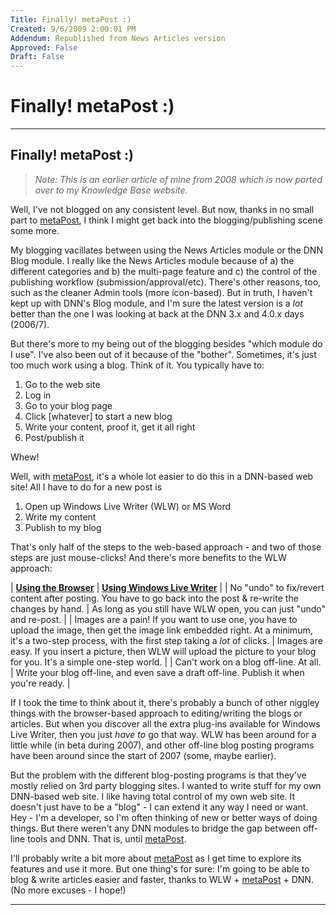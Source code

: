 ```yaml
---
Title: Finally! metaPost :)
Created: 9/6/2009 2:00:01 PM
Addendum: Republished from News Articles version
Approved: False
Draft: False
---
```

# Finally! metaPost :)

---

## Finally! metaPost :)


> *Note: This is an earlier article of mine from 2008 which is now ported over to my Knowledge Base website.*



Well, I've not blogged on any consistent level. But now, thanks in no small part to [metaPost](http://www.itcrossing.com), I think I might get back into the blogging/publishing scene some more.



My blogging vacillates between using the News Articles module or the DNN Blog module. I really like the News Articles module because of a) the different categories and b) the multi-page feature and c) the control of the publishing workflow (submission/approval/etc). There's other reasons, too, such as the cleaner Admin tools (more icon-based). But in truth, I haven't kept up with DNN's Blog module, and I'm sure the latest version is a *lot* better than the one I was looking at back at the DNN 3.x and 4.0.x days (2006/7).



But there's more to my being out of the blogging besides "which module do I use". I've also been out of it because of the "bother". Sometimes, it's just too much work using a blog. Think of it. You typically have to:


1. Go to the web site
2. Log in
3. Go to your blog page
4. Click [whatever] to start a new blog
5. Write your content, proof it, get it all right
6. Post/publish it



Whew!



Well, with [metaPost](http://www.itcrossing.com), it's a whole lot easier to do this in a DNN-based web site! All I have to do for a new post is


1. Open up Windows Live Writer (WLW) or MS Word
2. Write my content
3. Publish to my blog



That's only half of the steps to the web-based approach - and two of those steps are just mouse-clicks! And there's more benefits to the WLW approach:



| **<u>Using the Browser</u>** | **<u>Using Windows Live Writer</u>** |
| No "undo" to fix/revert content after posting. You have to go back into the post & re-write the changes by hand. | As long as you still have WLW open, you can just "undo" and re-post. |
| Images are a pain! If you want to use one, you have to upload the image, then get the image link embedded right. At a minimum, it's a two-step process, with the first step taking a *lot* of clicks. | Images are easy. If you insert a picture, then WLW will upload the picture to your blog for you. It's a simple one-step world. |
| Can't work on a blog off-line. At all. | Write your blog off-line, and even save a draft off-line. Publish it when you're ready. |







If I took the time to think about it, there's probably a bunch of other niggley things with the browser-based approach to editing/writing the blogs or articles. But when you discover all the extra plug-ins available for Windows Live Writer, then you just *have to* go that way. WLW has been around for a little while (in beta during 2007), and other off-line blog posting programs have been around since the start of 2007 (some, maybe earlier).



But the problem with the different blog-posting programs is that they've mostly relied on 3rd party blogging sites. I wanted to write stuff for my own DNN-based web site. I like having total control of my own web site. It doesn't just have to be a "blog" - I can extend it any way I need or want. Hey - I'm a developer, so I'm often thinking of new or better ways of doing things. But there weren't any DNN modules to bridge the gap between off-line tools and DNN. That is, until [metaPost](http://www.itcrossing.com).



I'll probably write a bit more about [metaPost](http://www.itcrossing.com) as I get time to explore its features and use it more. But one thing's for sure: I'm going to be able to blog & write articles easier and faster, thanks to WLW + [metaPost](http://www.itcrossing.com) + DNN. (No more excuses - I hope!)


<script src="/DesktopModules/itcMetaPost/js/m.js" type="text/javascript"></script>


---

